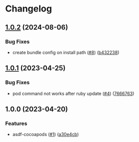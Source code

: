 # Changelog

## [1.0.2](https://github.com/ronnnnn/asdf-cocoapods/compare/v1.0.1...v1.0.2) (2024-08-06)


### Bug Fixes

* create bundle config on install path ([#8](https://github.com/ronnnnn/asdf-cocoapods/issues/8)) ([b432238](https://github.com/ronnnnn/asdf-cocoapods/commit/b432238ad1cfa60995b73e99b487449da09771d4))

## [1.0.1](https://github.com/ronnnnn/asdf-cocoapods/compare/v1.0.0...v1.0.1) (2023-04-25)


### Bug Fixes

* pod command not works after ruby update ([#4](https://github.com/ronnnnn/asdf-cocoapods/issues/4)) ([7666763](https://github.com/ronnnnn/asdf-cocoapods/commit/76667634376ae5caa1de5310ff46f158ad04176c))

## 1.0.0 (2023-04-20)


### Features

* asdf-cocoapods ([#1](https://github.com/ronnnnn/asdf-cocoapods/issues/1)) ([a30e4cb](https://github.com/ronnnnn/asdf-cocoapods/commit/a30e4cbbc3f7575e9d1d974cf29d3e07e68572c7))
